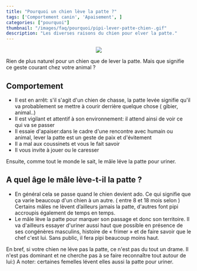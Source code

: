 ```yaml
---
title: "Pourquoi un chien lève la patte ?"
tags: ['Comportement canin', 'Apaisement', ]
categories: ["pourquoi"]
thumbnail: "/images/faq/pourquoi/pipi-lever-patte-chien-.gif"
description: "Les diverses raisons du chien pour elver la patte."
---
```



<p align="center"><img src="/images/faq/pourquoi/pipi-lever-patte-chien-.gif"/></p>


Rien de plus naturel pour un chien que de lever la patte. Mais que signifie ce geste courant chez votre animal ?




## Comportement ##
<ul><li>Il est en arrêt: s'il s'agit d'un chien de chasse, la patte levée signifie qu'il va probablement se mettre à courir derrière quelque chose ( gibier, animal..)</li>
<li>Il est vigilant et attentif à son environnement: il attend ainsi de voir ce qui va se passer</li>
<li>Il essaie d'apaiser:dans le cadre d'une rencontre avec humain ou animal, lever la patte est un geste de paix et d'évitement</li>
<li>Il a mal aux coussinets et vous le fait savoir</li>
<li>Il vous invite à jouer ou le caresser</li></ul>

Ensuite, comme tout le monde le sait, le mâle léve la patte pour uriner.

## A quel âge le mâle lève-t-il la patte ? ##
<ul><li> En général cela se passe quand le chien devient ado. Ce qui signifie que ça varie beaucoup d'un chien à un autre. ( entre 8 et 18 mois selon ) Certains mâles ne lèvent d’ailleurs jamais la patte, d'autres font pipi accroupis également de temps en temps.</li>
<li>Le mâle lève la patte pour marquer son passage et donc son territoire. Il va d'ailleurs essayer d'uriner aussi haut que possible en présence de ses congénères masculins, histoire de « frimer » et de faire savoir que le chef c'est lui. Sans public, il fera pipi beaucoup moins haut. </li></ul>


En bref, si votre chien ne léve pas la patte, ce n'est pas du tout un drame. Il n'est pas dominant et ne cherche pas à se faire reconnaître tout autour de lui:)
A noter: certaines femelles lévent elles aussi la patte pour uriner.